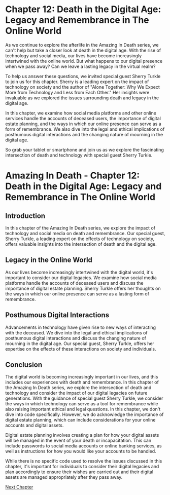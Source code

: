 # Chapter 12: Death in the Digital Age: Legacy and Remembrance in The Online World

As we continue to explore the afterlife in the Amazing In Death series, we can't help but take a closer look at death in the digital age. With the rise of technology and social media, our lives have become increasingly intertwined with the online world. But what happens to our digital presence when we pass away? Can we leave a lasting legacy in the virtual realm?

To help us answer these questions, we invited special guest Sherry Turkle to join us for this chapter. Sherry is a leading expert on the impact of technology on society and the author of "Alone Together: Why We Expect More from Technology and Less from Each Other." Her insights were invaluable as we explored the issues surrounding death and legacy in the digital age.

In this chapter, we examine how social media platforms and other online services handle the accounts of deceased users, the importance of digital estate planning, and the ways in which our online presence can serve as a form of remembrance. We also dive into the legal and ethical implications of posthumous digital interactions and the changing nature of mourning in the digital age.

So grab your tablet or smartphone and join us as we explore the fascinating intersection of death and technology with special guest Sherry Turkle.
# Amazing In Death - Chapter 12: Death in the Digital Age: Legacy and Remembrance in The Online World

## Introduction

In this chapter of the Amazing In Death series, we explore the impact of technology and social media on death and remembrance. Our special guest, Sherry Turkle, a leading expert on the effects of technology on society, offers valuable insights into the intersection of death and the digital age.

## Legacy in the Online World

As our lives become increasingly intertwined with the digital world, it's important to consider our digital legacies. We examine how social media platforms handle the accounts of deceased users and discuss the importance of digital estate planning. Sherry Turkle offers her thoughts on the ways in which our online presence can serve as a lasting form of remembrance.

## Posthumous Digital Interactions

Advancements in technology have given rise to new ways of interacting with the deceased. We dive into the legal and ethical implications of posthumous digital interactions and discuss the changing nature of mourning in the digital age. Our special guest, Sherry Turkle, offers her expertise on the effects of these interactions on society and individuals.

## Conclusion

The digital world is becoming increasingly important in our lives, and this includes our experiences with death and remembrance. In this chapter of the Amazing In Death series, we explore the intersection of death and technology and consider the impact of our digital legacies on future generations. With the guidance of special guest Sherry Turkle, we consider the ways in which technology can serve as a tool for remembrance while also raising important ethical and legal questions.
In this chapter, we don't dive into code specifically. However, we do acknowledge the importance of digital estate planning, which can include considerations for your online accounts and digital assets.

Digital estate planning involves creating a plan for how your digital assets will be managed in the event of your death or incapacitation. This can include passwords to social media accounts or online banking services, as well as instructions for how you would like your accounts to be handled. 

While there is no specific code used to resolve the issues discussed in this chapter, it's important for individuals to consider their digital legacies and plan accordingly to ensure their wishes are carried out and their digital assets are managed appropriately after they pass away.


[Next Chapter](13_Chapter13.md)